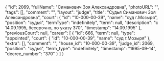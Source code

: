 {
    "id": 2069,
    "fullName": "Симанович Зоя Александровна",
    "photoURL": "",
    "tags": [],
    "comment": "",
    "layout": "judge",
    "title": "Судья Симанович Зоя Александровна",
    "court": {
        "id": "10-000-00-39",
        "name": "суд г.Мозыря",
        "position": "судья",
        "termType": "indefinitely",
        "term": null,
        "description": "c 14.09.1995, бессрочно, по указу 370",
        "timestamp": "14.09.1995"
    },
    "previousCourt": null,
    "career": [
        {
            "id": 666,
            "term": null,
            "type": "appointed",
            "court": {
                "id": "10-000-00-39",
                "name": "суд г.Мозыря"
            },
            "extra": [],
            "comment": "",
            "house_id": "10-000-00-39",
            "judge_id": 2069,
            "position": "судья",
            "term_type": "indefinitely",
            "timestamp": "1995-09-14",
            "decree_number": "370"
        }
    ]
}